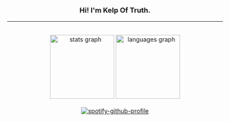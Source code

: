 <!--![Header](./github-header-image.png)-->
<h3 align="center">Hi! I'm Kelp Of Truth. </h3>

---
<br>

<div align="center">
  <img src="https://github-readme-stats.vercel.app/api?username=kelp-of-truth&hide_title=false&hide_rank=false&show_icons=true&include_all_commits=true&count_private=true&disable_animations=false&theme=dracula&locale=en&hide_border=false&order=1" height="150" alt="stats graph"  />
  <img src="https://github-readme-stats.vercel.app/api/top-langs?username=kelp-of-truth&locale=en&hide_title=false&layout=compact&card_width=320&langs_count=5&theme=dracula&hide_border=false&order=2" height="150" alt="languages graph"  />
</div>
<br>
<div align="center">
<a href="https://spotify-github-profile.vercel.app/api/view?uid=31e3psve7a4wcbohtu3vwpr5353y&redirect=true">
<img src="https://spotify-github-profile.vercel.app/api/view?uid=31e3psve7a4wcbohtu3vwpr5353y&cover_image=true&theme=default&show_offline=true&background_color=121212&interchange=false" alt="spotify-github-profile">
</a>
</div>
